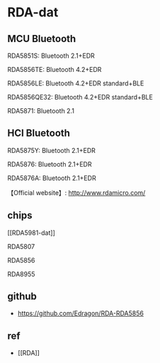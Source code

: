 
# RDA-dat




## MCU Bluetooth

RDA5851S: Bluetooth 2.1+EDR

RDA5856TE: Bluetooth 4.2+EDR

RDA5856LE: Bluetooth 4.2+EDR standard+BLE

RDA5856QE32: Bluetooth 4.2+EDR standard+BLE

RDA5871: Bluetooth 2.1

## HCI Bluetooth

RDA5875Y: Bluetooth 2.1+EDR

RDA5876: Bluetooth 2.1+EDR

RDA5876A: Bluetooth 2.1+EDR

【Official website】: http://www.rdamicro.com/


## chips 

[[RDA5981-dat]]

RDA5807

RDA5856

RDA8955

## github 

- https://github.com/Edragon/RDA-RDA5856


## ref 

- [[RDA]]

